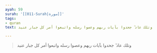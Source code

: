 ```yaml
---
ayah: 59
surah: '[[011-Surah|سورة]]'
tags:
- quran
text: وتلك عاد ۖ جحدوا بآيات ربهم وعصوا رسله واتبعوا أمر كل جبار عنيد

---
```

> وتلك عاد ۖ جحدوا بآيات ربهم وعصوا رسله واتبعوا أمر كل جبار عنيد
